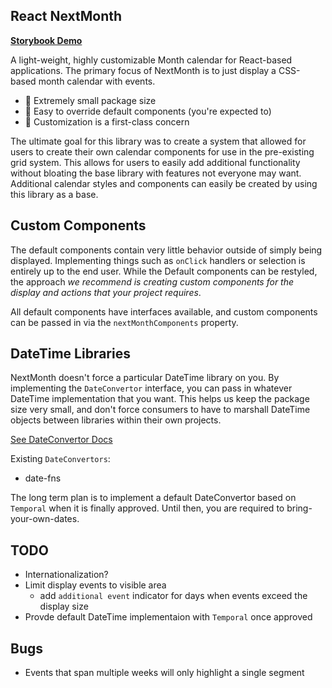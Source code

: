 ## React NextMonth

[**Storybook Demo**](https://bruceharrison1984.github.io/NextMonth/?path=/story/nextmonth--datefns)

A light-weight, highly customizable Month calendar for React-based applications. The primary focus of NextMonth is to just display a CSS-based month calendar with events.

- 🤏 Extremely small package size
- 🔩 Easy to override default components (you're expected to)
- 🔧 Customization is a first-class concern

The ultimate goal for this library was to create a system that allowed for users to create their own calendar components for use in the pre-existing grid system. This allows for users to easily add additional functionality without bloating the base library with features not everyone may want. Additional calendar styles and components can easily be created by using this library as a base.

## Custom Components

The default components contain very little behavior outside of simply being displayed. Implementing things such as `onClick` handlers or selection is entirely up to the end user. While the Default components can be restyled, the approach _we recommend is creating custom components for the display and actions that your project requires_.

All default components have interfaces available, and custom components can be passed in via the `nextMonthComponents` property.

## DateTime Libraries

NextMonth doesn't force a particular DateTime library on you. By implementing the `DateConvertor` interface, you can pass in whatever DateTime implementation that you want. This helps us keep the package size very small, and don't force consumers to have to marshall DateTime objects between libraries within their own projects.

[See DateConvertor Docs](src/dateConvertors/readme.md)

Existing `DateConvertors`:

- date-fns

The long term plan is to implement a default DateConvertor based on `Temporal` when it is finally approved. Until then, you are required to bring-your-own-dates.

## TODO

- Internationalization?
- Limit display events to visible area
  - add `additional event` indicator for days when events exceed the display size
- Provde default DateTime implementaion with `Temporal` once approved

## Bugs

- Events that span multiple weeks will only highlight a single segment
